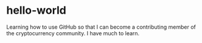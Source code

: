 hello-world
===========

Learning how to use GitHub so that I can become a contributing member of the cryptocurrency community. I have much to learn.
